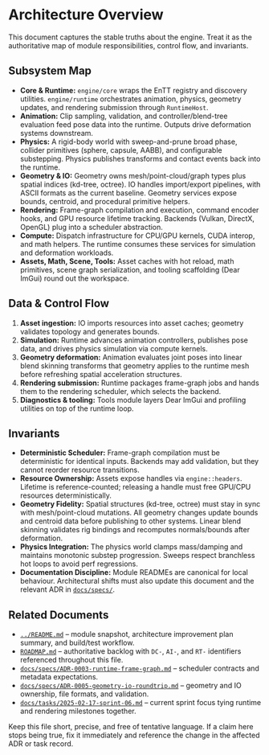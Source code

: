 # Architecture Overview

This document captures the stable truths about the engine. Treat it as the authoritative map of module responsibilities, control flow, and invariants.

## Subsystem Map

- **Core & Runtime:** `engine/core` wraps the EnTT registry and discovery utilities. `engine/runtime` orchestrates animation, physics, geometry updates, and rendering submission through `RuntimeHost`.
- **Animation:** Clip sampling, validation, and controller/blend-tree evaluation feed pose data into the runtime. Outputs drive deformation systems downstream.
- **Physics:** A rigid-body world with sweep-and-prune broad phase, collider primitives (sphere, capsule, AABB), and configurable substepping. Physics publishes transforms and contact events back into the runtime.
- **Geometry & IO:** Geometry owns mesh/point-cloud/graph types plus spatial indices (kd-tree, octree). IO handles import/export pipelines, with ASCII formats as the current baseline. Geometry services expose bounds, centroid, and procedural primitive helpers.
- **Rendering:** Frame-graph compilation and execution, command encoder hooks, and GPU resource lifetime tracking. Backends (Vulkan, DirectX, OpenGL) plug into a scheduler abstraction.
- **Compute:** Dispatch infrastructure for CPU/GPU kernels, CUDA interop, and math helpers. The runtime consumes these services for simulation and deformation workloads.
- **Assets, Math, Scene, Tools:** Asset caches with hot reload, math primitives, scene graph serialization, and tooling scaffolding (Dear ImGui) round out the workspace.

## Data & Control Flow

1. **Asset ingestion:** IO imports resources into asset caches; geometry validates topology and generates bounds.
2. **Simulation:** Runtime advances animation controllers, publishes pose data, and drives physics simulation via compute kernels.
3. **Geometry deformation:** Animation evaluates joint poses into linear blend skinning transforms that geometry applies to the
   runtime mesh before refreshing spatial acceleration structures.
4. **Rendering submission:** Runtime packages frame-graph jobs and hands them to the rendering scheduler, which selects the backend.
5. **Diagnostics & tooling:** Tools module layers Dear ImGui and profiling utilities on top of the runtime loop.

## Invariants

- **Deterministic Scheduler:** Frame-graph compilation must be deterministic for identical inputs. Backends may add validation, but they cannot reorder resource transitions.
- **Resource Ownership:** Assets expose handles via `engine::headers`. Lifetime is reference-counted; releasing a handle must free GPU/CPU resources deterministically.
- **Geometry Fidelity:** Spatial structures (kd-tree, octree) must stay in sync with mesh/point-cloud mutations. All geometry changes update bounds and centroid data before publishing to other systems. Linear blend skinning validates rig bindings and recomputes normals/bounds after deformation.
- **Physics Integration:** The physics world clamps mass/damping and maintains monotonic substep progression. Sweeps respect branchless hot loops to avoid perf regressions.
- **Documentation Discipline:** Module READMEs are canonical for local behaviour. Architectural shifts must also update this document and the relevant ADR in [`docs/specs/`](specs/).

## Related Documents

- [`../README.md`](../README.md) – module snapshot, architecture improvement plan summary, and build/test workflow.
- [`ROADMAP.md`](ROADMAP.md) – authoritative backlog with `DC-`, `AI-`, and `RT-` identifiers referenced throughout this file.
- [`docs/specs/ADR-0003-runtime-frame-graph.md`](specs/ADR-0003-runtime-frame-graph.md) – scheduler contracts and metadata expectations.
- [`docs/specs/ADR-0005-geometry-io-roundtrip.md`](specs/ADR-0005-geometry-io-roundtrip.md) – geometry and IO ownership, file formats, and validation.
- [`docs/tasks/2025-02-17-sprint-06.md`](tasks/2025-02-17-sprint-06.md) – current sprint focus tying runtime and rendering milestones together.

Keep this file short, precise, and free of tentative language. If a claim here stops being true, fix it immediately and reference the change in the affected ADR or task record.
